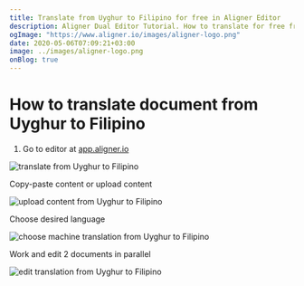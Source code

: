 ```yaml
---
title: Translate from Uyghur to Filipino for free in Aligner Editor
description: Aligner Dual Editor Tutorial. How to translate for free from Uyghur to Filipino. Aligner is multilingual document management platform. 
ogImage: "https://www.aligner.io/images/aligner-logo.png"
date: 2020-05-06T07:09:21+03:00
image: ../images/aligner-logo.png
onBlog: true
---
```


# How to translate document from Uyghur to Filipino

1. Go to editor at [app.aligner.io](https://app.aligner.io "Aligner App web page")

![translate from Uyghur to Filipino](../aligner-blank-editor.png "translate from Uyghur to Filipino")

Copy-paste content or upload content

![upload content from Uyghur to Filipino](../aligner-uploaded-document.png "upload content from Uyghur to Filipino")

Choose desired language

![choose machine translation from Uyghur to Filipino](../aligner-language-dropdown.png "choose machine translation from Uyghur to Filipino")

Work and edit 2 documents in parallel

![edit translation from Uyghur to Filipino](../aligner-double-sitded-editor.png "edit translation from Uyghur to Filipino")

